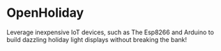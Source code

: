 # OpenHoliday
Leverage inexpensive IoT devices, such as The Esp8266 and Arduino to build dazzling holiday light displays without breaking the bank!
